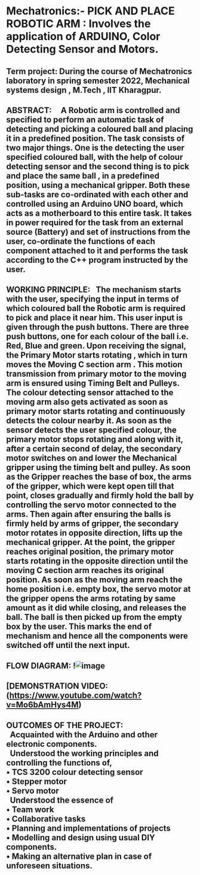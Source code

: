 # Mechatronics:- PICK AND PLACE ROBOTIC ARM : Involves the application of ARDUINO, Color Detecting Sensor and Motors.
Term project: During the course of Mechatronics laboratory in spring semester 2022, Mechanical systems design , M.Tech , IIT Kharagpur.
-------------------------------------------------------------------------------------------------------------------------------------------------------------------------
ABSTRACT: 
&nbsp; &nbsp; A Robotic arm is controlled and specified to perform an automatic task of detecting and picking a coloured ball and placing it in a predefined position. The task consists of two major things. One is the detecting the user specified coloured ball, with the help of colour detecting sensor and the second thing is to pick and place the same ball , in a predefined position, using a mechanical gripper. Both these sub-tasks are co-ordinated with each other and controlled using an  Arduino UNO board, which acts as a motherboard to this entire task. It takes in power required for the task from an external source (Battery) and set of instructions from the user, co-ordinate the functions of each component attached to it and  performs the task according to the C++ program instructed by the user.
-------------------------------------------------------------------------------------------------------------------------------------------------------------------------
WORKING PRINCIPLE:
&nbsp;&nbsp;The mechanism starts with the user, specifying the input in terms of which coloured ball the Robotic arm is required to pick and place it near him. This user input is given through the push buttons. There are three push buttons, one for each colour of the ball i.e. Red, Blue and green. Upon receiving the signal, the Primary Motor  starts rotating , which in turn moves the Moving C section arm . This motion transmission from primary motor to the moving arm is ensured using Timing Belt and Pulleys. The colour detecting sensor  attached to the moving arm also gets activated as soon as primary motor starts rotating and continuously detects the colour nearby it. As soon as the sensor detects the user specified colour, the primary motor stops rotating and along with it, after a certain second of delay, the secondary motor  switches on and lower the Mechanical gripper using the timing belt and pulley. As soon as the Gripper reaches the base of box, the arms of the gripper, which were kept open till that point, closes gradually and firmly hold the ball by controlling the servo motor connected to the arms. Then again after ensuring the balls is firmly held by arms of gripper, the secondary motor rotates in opposite direction, lifts up the mechanical gripper. At the point, the gripper reaches original position, the primary motor starts rotating in the opposite direction until the moving C section arm reaches its original position. As soon as the moving arm reach the home position i.e. empty box, the servo motor at the gripper opens the arms rotating by same amount as it did while closing, and releases the ball. The ball is then picked up from the empty box by the user. This marks the end of mechanism and hence all the components were switched off until the next input.
-------------------------------------------------------------------------------------------------------------------------------------------------------------------------
FLOW DIAGRAM:
!![image](https://user-images.githubusercontent.com/86163226/162606784-e83e7d96-bde6-4e42-aa31-d68b23e3f427.png)
-----------------------------------------------------------------------------------------------------------------------------------------------------------------------
[DEMONSTRATION VIDEO: (https://www.youtube.com/watch?v=Mo6bAmHys4M)
-----------------------------------------------------------------------------------------------------------------------------------------------------------------------
OUTCOMES OF THE PROJECT:<br />
  &nbsp; Acquainted with the Arduino and other electronic components.	<br />
  &nbsp; Understood the working principles and controlling the functions of,<br />
          •	TCS 3200 colour detecting sensor<br />
          •	Stepper motor<br />
          •	Servo motor<br />
  &nbsp; Understood the essence of <br />
          •	Team work<br />
          •	Collaborative tasks<br />
          •	Planning and implementations of projects<br />
          •	Modelling and design using usual DIY components.<br />
          •	Making an alternative plan in case of unforeseen situations.<br />
-----------------------------------------------------------------------------------------------------------------------------------------------------------------------
